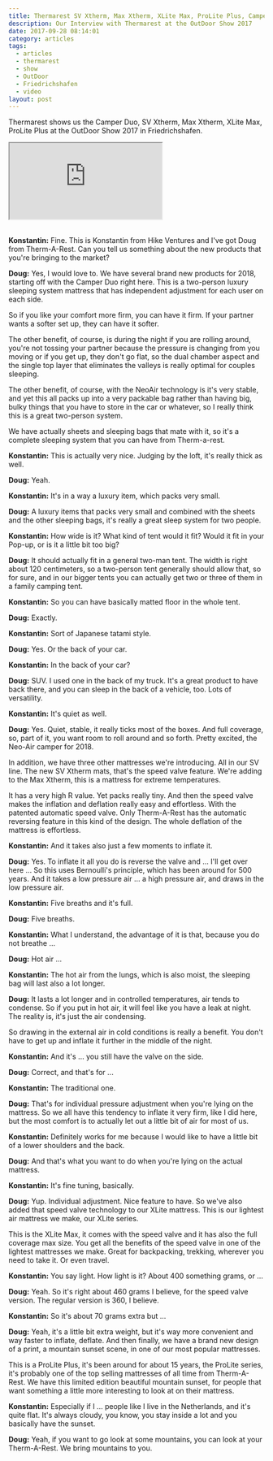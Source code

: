```yaml
---
title: Thermarest SV Xtherm, Max Xtherm, XLite Max, ProLite Plus, Camper Duo Review
description: Our Interview with Thermarest at the OutDoor Show 2017
date: 2017-09-28 08:14:01
category: articles
tags:
  - articles
  - thermarest
  - show
  - OutDoor
  - Friedrichshafen
  - video
layout: post
---
```


Thermarest shows us the Camper Duo, SV Xtherm,  Max Xtherm,  XLite Max, ProLite Plus at the OutDoor Show 2017 in Friedrichshafen.

<div class="embed-responsive embed-responsive-16by9">
    <iframe class="embed-responsive-item" src="https://www.youtube-nocookie.com/embed/oHUeDLK7tlM"></iframe>
</div>
<br>
<!--more-->

**Konstantin:**	Fine. This is Konstantin from Hike Ventures and I've got Doug from Therm-A-Rest. Can you tell us something about the new products that you're bringing to the market?

**Doug:**	Yes, I would love to. We have several brand new products for 2018, starting off with the Camper Duo right here. This is a two-person luxury sleeping system mattress that has independent adjustment for each user on each side.

So if you like your comfort more firm, you can have it firm. If your partner wants a softer set up, they can have it softer.

The other benefit, of course, is during the night if you are rolling around, you're not tossing your partner because the pressure is changing from you moving or if you get up, they don't go flat, so the dual chamber aspect and the single top layer that eliminates the valleys is really optimal for couples sleeping.

The other benefit, of course, with the NeoAir technology is it's very stable, and yet this all packs up into a very packable bag rather than having big, bulky things that you have to store in the car or whatever, so I really think this is a great two-person system.

We have actually sheets and sleeping bags that mate with it, so it's a complete sleeping system that you can have from Therm-a-rest.

**Konstantin:**	This is actually very nice. Judging by the loft, it's really thick as well.

**Doug:**	Yeah.

**Konstantin:**	It's in a way a luxury item, which packs very small.

**Doug:**	A luxury items that packs very small and combined with the sheets and the other sleeping bags, it's really a great sleep system for two people.

**Konstantin:**	How wide is it? What kind of tent would it fit? Would it fit in your Pop-up, or is it a little bit too big?

**Doug:**	It should actually fit in a general two-man tent. The width is right about 120 centimeters, so a two-person tent generally should allow that, so for sure, and in our bigger tents you can actually get two or three of them in a family camping tent.

**Konstantin:**	So you can have basically matted floor in the whole tent.

**Doug:**	Exactly.

**Konstantin:**	Sort of Japanese tatami style.

**Doug:**	Yes. Or the back of your car.

**Konstantin:**	In the back of your car?

**Doug:**	SUV. I used one in the back of my truck. It's a great product to have back there, and you can sleep in the back of a vehicle, too. Lots of versatility.

**Konstantin:**	It's quiet as well.

**Doug:**	Yes. Quiet, stable, it really ticks most of the boxes. And full coverage, so, part of it, you want room to roll around and so forth. Pretty excited, the Neo-Air camper for 2018.

In addition, we have three other mattresses we're introducing. All in our SV line. The new SV Xtherm mats, that's the speed valve feature. We're adding to the Max Xtherm, this is a mattress for extreme temperatures.

It has a very high R value. Yet packs really tiny. And then the speed valve makes the inflation and deflation really easy and effortless. With the patented automatic speed valve. Only Therm-A-Rest has the automatic reversing feature in this kind of the design. The whole deflation of the mattress is effortless.

**Konstantin:**	And it takes also just a few moments to inflate it.

**Doug:**	Yes. To inflate it all you do is reverse the valve and ... I'll get over here ... So this uses Bernoulli's principle, which has been around for 500 years. And it takes a low pressure air ... a high pressure air, and draws in the low pressure air.

**Konstantin:**	Five breaths and it's full.

**Doug:**	Five breaths.

**Konstantin:**	What I understand, the advantage of it is that, because you do not breathe ...

**Doug:**	Hot air ...

**Konstantin:**	The hot air from the lungs, which is also moist, the sleeping bag will last also a lot longer.

**Doug:**	It lasts a lot longer and in controlled temperatures, air tends to condense. So if you put in hot air, it will feel like you have a leak at night. The reality is, it's just the air condensing.

So drawing in the external air in cold conditions is really a benefit. You don't have to get up and inflate it further in the middle of the night.

**Konstantin:**	And it's ... you still have the valve on the side.

**Doug:**	Correct, and that's for ...

**Konstantin:**	The traditional one.

**Doug:**	That's for individual pressure adjustment when you're lying on the mattress. So we all have this tendency to inflate it very firm, like I did here, but the most comfort is to actually let out a little bit of air for most of us.

**Konstantin:**	Definitely works for me because I would like to have a little bit of a lower shoulders and the back.

**Doug:**	And that's what you want to do when you're lying on the actual mattress.

**Konstantin:**	It's fine tuning, basically.

**Doug:**	Yup. Individual adjustment. Nice feature to have. So we've also added that speed valve technology to our XLite mattress. This is our lightest air mattress we make, our XLite series.

This is the XLite Max, it comes with the speed valve and it has also the full coverage max size. You get all the benefits of the speed valve in one of the lightest mattresses we make. Great for backpacking, trekking, wherever you need to take it. Or even travel.

**Konstantin:**	You say light. How light is it? About 400 something grams, or ...

**Doug:**	Yeah. So it's right about 460 grams I believe, for the speed valve version. The regular version is 360, I believe.

**Konstantin:**	So it's about 70 grams extra but ...

**Doug:**	Yeah, it's a little bit extra weight, but it's way more convenient and way faster to inflate, deflate.
And then finally, we have a brand new design of a print, a mountain sunset scene, in one of our most popular mattresses.

This is a ProLite Plus, it's been around for about 15 years, the ProLite series, it's probably one of the top selling mattresses of all time from Therm-A-Rest. We have this limited edition beautiful mountain sunset, for people that want something a little more interesting to look at on their mattress.

**Konstantin:**	Especially if I ... people like I live in the Netherlands, and it's quite flat. It's always cloudy, you know, you stay inside a lot and you basically have the sunset.

**Doug:**	Yeah, if you want to go look at some mountains, you can look at your Therm-A-Rest. We bring mountains to you.
